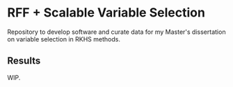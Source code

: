 # RFF + Scalable Variable Selection

Repository to develop software and curate data for my Master's dissertation on variable selection in RKHS methods.

## Results

WIP.